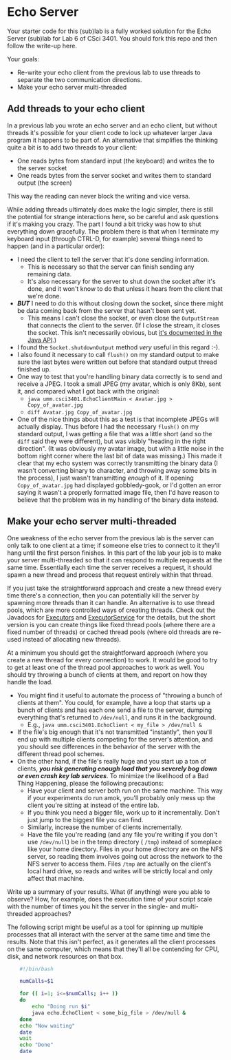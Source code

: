 Echo Server
===========

Your starter code for this (sub)lab is a fully worked solution for the Echo Server (sub)lab for Lab 6 of CSci 3401. You should fork this repo and then follow the write-up here.

Your goals:
-   Re-write your echo client from the previous lab to use threads to separate the two communication directions.
-   Make your echo server multi-threaded

Add threads to your echo client
-------------------------------

In a previous lab you wrote an echo server and an echo client, but without threads it's possible for your client code to lock up whatever larger Java program it happens to be part of. An alternative that simplifies the thinking quite a bit is to add two threads to your client:

-   One reads bytes from standard input (the keyboard) and writes the to the server socket
-   One reads bytes from the server socket and writes them to standard output (the screen)

This way the reading can never block the writing and vice versa.

While adding threads ultimately does make the logic simpler, there is still the potential for strange interactions here, so be careful and ask questions if it's making you crazy. The part I found a bit tricky was how to shut everything down gracefully. The problem there is that when I terminate my keyboard input (through CTRL-D, for example) several things need to happen (and in a particular order):

-   I need the client to tell the server that it's done sending information.
    -   This is necessary so that the server can finish sending any remaining data.
    -   It's also necessary for the server to shut down the socket after it's done, and it won't know to do that unless it hears from the client that we're done.
-   ***BUT*** I need to do this without closing down the socket, since there might be data coming back from the server that hasn't been sent yet.
    -   This means I can't close the socket, or even close the `OutputStream` that connects the client to the server. (If I close the stream, it closes the socket. This isn't necessarily obvious, but [it's documented in the Java API](http://java.sun.com/javase/6/docs/api/java/net/Socket.html#getOutputStream()).)
-   I found the `Socket.shutdownOutput` method *very* useful in this regard :-).
-   I also found it necessary to call `flush()` on my standard output to make sure the last bytes were written out before that standard output thread finished up.
-   One way to test that you're handling binary data correctly is to send and receive a JPEG. I took a small JPEG (my avatar, which is only 8Kb), sent it, and compared what I got back with the original:
    -   `java umm.csci3401.EchoClientMain < Avatar.jpg > Copy_of_avatar.jpg`
    -   `diff Avatar.jpg Copy_of_avatar.jpg`
-   One of the nice things about this as a test is that incomplete JPEGs will actually display. Thus before I had the necessary `flush()` on my standard output, I was getting a file that was a little short (and so the `diff` said they were different), but was visibly "heading in the right direction". (It was obviously my avatar image, but with a little noise in the bottom right corner where the last bit of data was missing.) This made it clear that my echo system was correctly transmitting the binary data (I wasn't converting binary to character, and throwing away some bits in the process), I just wasn't transmitting *enough* of it. If opening `Copy_of_avatar.jpg` had displayed gobbledy-gook, or I'd gotten an error saying it wasn't a properly formatted image file, then I'd have reason to believe that the problem was in my handling of the binary data instead.

Make your echo server multi-threaded
------------------------------------

One weakness of the echo server from the previous lab is the server can only talk to one client at a time; if someone else tries to connect to it they'll hang until the first person finishes. In this part of the lab your job is to make your server multi-threaded so that it can respond to multiple requests at the same time. Essentially each time the server receives a request, it should spawn a new thread and process that request entirely within that thread.

If you just take the straightforward approach and create a new thread every time there's a connection, then you can potentially kill the server by spawning more threads than it can handle. An alternative is to use thread pools, which are more controlled ways of creating threads. Check out the Javadocs for [Executors](http://download.oracle.com/javase/6/docs/api/java/util/concurrent/Executors.html) and [ExecutorService](http://download.oracle.com/javase/6/docs/api/java/util/concurrent/ExecutorService.html) for the details, but the short version is you can create things like fixed thread pools (where there are a fixed number of threads) or cached thread pools (where old threads are re-used instead of allocating new threads).

At a minimum you should get the straightforward approach (where you create a new thread for every connection) to work. It would be good to try to get at least one of the thread pool approaches to work as well. You should try throwing a bunch of clients at them, and report on how they handle the load.

-   You might find it useful to automate the process of "throwing a bunch of clients at them". You could, for example, have a loop that starts up a bunch of clients and has each one send a file to the server, dumping everything that's returned to `/dev/null`, and runs it in the background.
    -   E.g., `java umm.csci3401.EchoClient < my_file > /dev/null &`
-   If the file's big enough that it's not transmitted "instantly", then you'll end up with multiple clients competing for the server's attention, and you should see differences in the behavior of the server with the different thread pool schemes.
-   <span class="twiki-macro X"></span> On the other hand, if the file's really huge and you start up a ton of clients, ***you risk generating enough load that you severely bog down or even crash key lab services***. To minimize the likelihood of a Bad Thing Happening, please the following precautions:
    -   Have your client and server both run on the same machine. This way if your experiments do run amok, you'll probably only mess up the client you're sitting at instead of the entire lab.
    -   If you think you need a bigger file, work up to it incrementally. Don't just jump to the biggest file you can find.
    -   Similarly, increase the number of clients incrementally.
    -   Have the file you're reading (and any file you're writing if you don't use `/dev/null`) be in the temp directory ( `/tmp`) instead of someplace like your home directory. Files in your home directory are on the NFS server, so reading them involves going out across the network to the NFS server to access them. Files `/tmp` are actually on the client's local hard drive, so reads and writes will be strictly local and only affect that machine.

Write up a summary of your results. What (if anything) were you able to observe? How, for example, does the execution time of your script scale with the number of times you hit the server in the single- and multi-threaded approaches?

The following script might be useful as a tool for spinning up multiple processes that all interact with the server at the same time and time the results. Note that this isn't perfect, as it generates all the client processes on the same computer, which means that they'll all be contending for CPU, disk, and network resources on that box. 


<span class="twiki-macro CODE"></span> 
```bash
    #!/bin/bash

    numCalls=$1

    for (( i=1; i<=$numCalls; i++ )) 
    do 
        echo "Doing run $i" 
        java echo.EchoClient < some_big_file > /dev/null & 
    done 
    echo "Now waiting" 
    date 
    wait 
    echo "Done" 
    date 
```
<span class="twiki-macro ENDCODE"></span>

